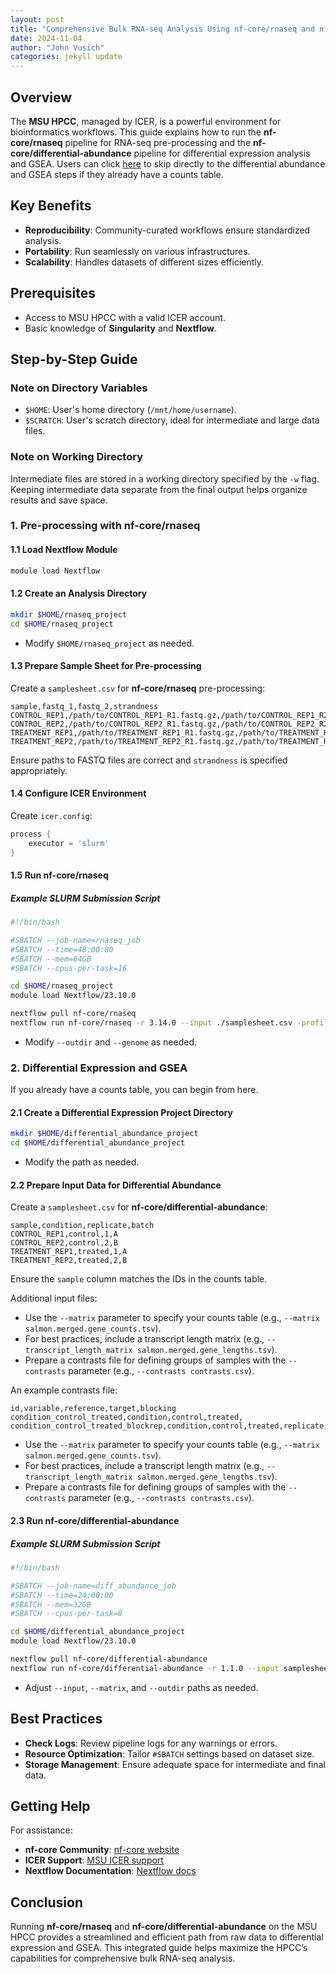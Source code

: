 ```yaml
---
layout: post
title: "Comprehensive Bulk RNA-seq Analysis Using nf-core/rnaseq and nf-core/differential-abundance on MSU HPCC"
date: 2024-11-04
author: "John Vusich"
categories: jekyll update
---
```


## Overview

The **MSU HPCC**, managed by ICER, is a powerful environment for bioinformatics workflows. This guide explains how to run the **nf-core/rnaseq** pipeline for RNA-seq pre-processing and the **nf-core/differential-abundance** pipeline for differential expression analysis and GSEA. Users can click [here](#differential-expression-and-gsea) to skip directly to the differential abundance and GSEA steps if they already have a counts table.

## Key Benefits

- **Reproducibility**: Community-curated workflows ensure standardized analysis.
- **Portability**: Run seamlessly on various infrastructures.
- **Scalability**: Handles datasets of different sizes efficiently.

## Prerequisites

- Access to MSU HPCC with a valid ICER account.
- Basic knowledge of **Singularity** and **Nextflow**.

## Step-by-Step Guide

### Note on Directory Variables

- `$HOME`: User's home directory (`/mnt/home/username`).
- `$SCRATCH`: User's scratch directory, ideal for intermediate and large data files.

### Note on Working Directory

Intermediate files are stored in a working directory specified by the `-w` flag. Keeping intermediate data separate from the final output helps organize results and save space.

### 1. Pre-processing with nf-core/rnaseq

#### 1.1 Load Nextflow Module

```bash
module load Nextflow
```

#### 1.2 Create an Analysis Directory

```bash
mkdir $HOME/rnaseq_project
cd $HOME/rnaseq_project
```

- Modify `$HOME/rnaseq_project` as needed.

#### 1.3 Prepare Sample Sheet for Pre-processing

Create a `samplesheet.csv` for **nf-core/rnaseq** pre-processing:

```csv
sample,fastq_1,fastq_2,strandness
CONTROL_REP1,/path/to/CONTROL_REP1_R1.fastq.gz,/path/to/CONTROL_REP1_R2.fastq.gz,auto
CONTROL_REP2,/path/to/CONTROL_REP2_R1.fastq.gz,/path/to/CONTROL_REP2_R2.fastq.gz,auto
TREATMENT_REP1,/path/to/TREATMENT_REP1_R1.fastq.gz,/path/to/TREATMENT_REP1_R2.fastq.gz,auto
TREATMENT_REP2,/path/to/TREATMENT_REP2_R1.fastq.gz,/path/to/TREATMENT_REP2_R2.fastq.gz,auto
```

Ensure paths to FASTQ files are correct and `strandness` is specified appropriately.

#### 1.4 Configure ICER Environment

Create `icer.config`:

```groovy
process {
    executor = 'slurm'
}
```

#### 1.5 Run nf-core/rnaseq

##### Example SLURM Submission Script

```bash
#!/bin/bash

#SBATCH --job-name=rnaseq_job
#SBATCH --time=48:00:00
#SBATCH --mem=64GB
#SBATCH --cpus-per-task=16

cd $HOME/rnaseq_project
module load Nextflow/23.10.0

nextflow pull nf-core/rnaseq
nextflow run nf-core/rnaseq -r 3.14.0 --input ./samplesheet.csv -profile singularity --outdir ./rnaseq_results --genome GRCh38 -work-dir $SCRATCH/rnaseq_work -c ./icer.config
```

- Modify `--outdir` and `--genome` as needed.

### 2. Differential Expression and GSEA

If you already have a counts table, you can begin from here.

#### 2.1 Create a Differential Expression Project Directory

```bash
mkdir $HOME/differential_abundance_project
cd $HOME/differential_abundance_project
```

- Modify the path as needed.

#### 2.2 Prepare Input Data for Differential Abundance

Create a `samplesheet.csv` for **nf-core/differential-abundance**:

```csv
sample,condition,replicate,batch
CONTROL_REP1,control,1,A
CONTROL_REP2,control,2,B
TREATMENT_REP1,treated,1,A
TREATMENT_REP2,treated,2,B
```

Ensure the `sample` column matches the IDs in the counts table.

Additional input files:

- Use the `--matrix` parameter to specify your counts table (e.g., `--matrix salmon.merged.gene_counts.tsv`).
- For best practices, include a transcript length matrix (e.g., `--transcript_length_matrix salmon.merged.gene_lengths.tsv`).
- Prepare a contrasts file for defining groups of samples with the `--contrasts` parameter (e.g., `--contrasts contrasts.csv`).

An example contrasts file:

```csv
id,variable,reference,target,blocking
condition_control_treated,condition,control,treated,
condition_control_treated_blockrep,condition,control,treated,replicate;batch
```

- Use the `--matrix` parameter to specify your counts table (e.g., `--matrix salmon.merged.gene_counts.tsv`).
- For best practices, include a transcript length matrix (e.g., `--transcript_length_matrix salmon.merged.gene_lengths.tsv`).
- Prepare a contrasts file for defining groups of samples with the `--contrasts` parameter (e.g., `--contrasts contrasts.csv`).

#### 2.3 Run nf-core/differential-abundance

##### Example SLURM Submission Script

```bash
#!/bin/bash

#SBATCH --job-name=diff_abundance_job
#SBATCH --time=24:00:00
#SBATCH --mem=32GB
#SBATCH --cpus-per-task=8

cd $HOME/differential_abundance_project
module load Nextflow/23.10.0

nextflow pull nf-core/differential-abundance
nextflow run nf-core/differential-abundance -r 1.1.0 --input samplesheet.csv --matrix ./salmon.merged.gene_counts.tsv --transcript_length_matrix salmon.merged.gene_lengths.tsv -profile singularity --outdir ./diff_abundance_results -c ./icer.config
```

- Adjust `--input`, `--matrix`, and `--outdir` paths as needed.

## Best Practices

- **Check Logs**: Review pipeline logs for any warnings or errors.
- **Resource Optimization**: Tailor `#SBATCH` settings based on dataset size.
- **Storage Management**: Ensure adequate space for intermediate and final data.

## Getting Help

For assistance:

- **nf-core Community**: [nf-core website](https://nf-co.re)
- **ICER Support**: [MSU ICER support](https://icer.msu.edu/contact)
- **Nextflow Documentation**: [Nextflow docs](https://www.nextflow.io/docs/latest/index.html)

## Conclusion

Running **nf-core/rnaseq** and **nf-core/differential-abundance** on the MSU HPCC provides a streamlined and efficient path from raw data to differential expression and GSEA. This integrated guide helps maximize the HPCC’s capabilities for comprehensive bulk RNA-seq analysis.

